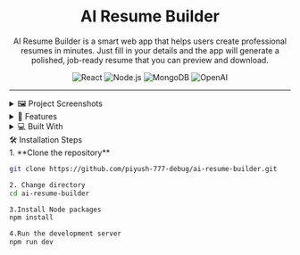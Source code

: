 # <h1 align="center" id="title">AI Resume Builder</h1>

<p align="center">
AI Resume Builder is a smart web app that helps users create professional resumes in minutes. Just fill in your details and the app will generate a polished, job-ready resume that you can preview and download.
</p>

<p align="center">
  <img src="https://img.shields.io/badge/React-20232A?logo=react&logoColor=61DAFB" alt="React">
  <img src="https://img.shields.io/badge/Node.js-339933?logo=node.js&logoColor=white" alt="Node.js">
  <img src="https://img.shields.io/badge/MongoDB-47A248?logo=mongodb&logoColor=white" alt="MongoDB">
  <img src="https://img.shields.io/badge/OpenAI-412991?logo=openai&logoColor=ffffff" alt="OpenAI">
</p>

---

<details>
<summary>🖼️ Project Screenshots</summary>

![Screenshot 1](images/screenshot(96).png)

![Screenshot 2](images/screenshot(97).png)

![Screenshot 3](images/screenshot(98).png)

![Screenshot 3](images/screenshot(99).png)

![Screenshot 3](images/screenshot(100).png)

</details>

<details>
<summary>🧐 Features</summary>

- 🔹 Easy form to collect user details (education, experience, skills, etc.)  
- 🔹 AI-powered suggestions to improve resume content  
- 🔹 Download resumes in PDF format  
- 🔹 Generate cover letters or tailored resumes for specific jobs  

</details>

<details>
<summary>💻 Built With</summary>
-React.js – Frontend framework

-Node.js – Backend runtime

-MongoDB – Database

-Google Gemini API – AI-powered suggestions

</details>

<summary>🛠️ Installation Steps</summary>
1. **Clone the repository**

```bash
git clone https://github.com/piyush-777-debug/ai-resume-builder.git

2. Change directory
cd ai-resume-builder

3.Install Node packages
npm install

4.Run the development server
npm run dev
